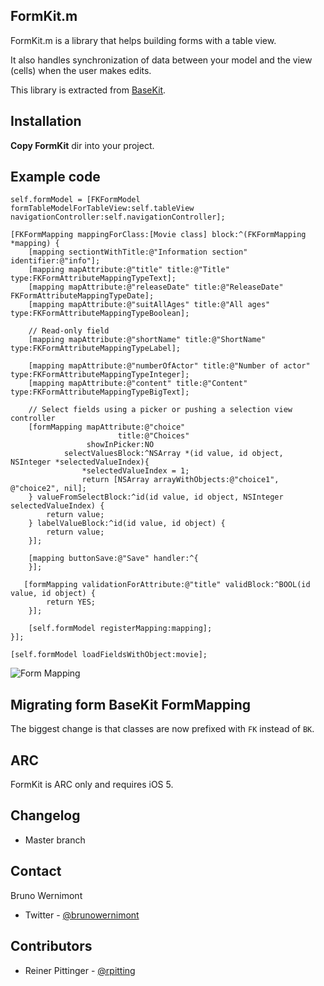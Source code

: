 ## FormKit.m

FormKit.m is a library that helps building forms with a table view.

It also handles synchronization of data between your model and the view (cells) when the user makes edits.

This library is extracted from [BaseKit](https://github.com/brunow/BaseKit).

## Installation

**Copy FormKit** dir into your project.

## Example code

	self.formModel = [FKFormModel formTableModelForTableView:self.tableView navigationController:self.navigationController];
    
    [FKFormMapping mappingForClass:[Movie class] block:^(FKFormMapping *mapping) {
        [mapping sectiontWithTitle:@"Information section" identifier:@"info"];
        [mapping mapAttribute:@"title" title:@"Title" type:FKFormAttributeMappingTypeText];
        [mapping mapAttribute:@"releaseDate" title:@"ReleaseDate" FKFormAttributeMappingTypeDate];
        [mapping mapAttribute:@"suitAllAges" title:@"All ages" type:FKFormAttributeMappingTypeBoolean];
        
        // Read-only field
        [mapping mapAttribute:@"shortName" title:@"ShortName" type:FKFormAttributeMappingTypeLabel];
        
        [mapping mapAttribute:@"numberOfActor" title:@"Number of actor" type:FKFormAttributeMappingTypeInteger];
        [mapping mapAttribute:@"content" title:@"Content" type:FKFormAttributeMappingTypeBigText];
        
        // Select fields using a picker or pushing a selection view controller
        [formMapping mapAttribute:@"choice"
                            title:@"Choices"
                     showInPicker:NO
                selectValuesBlock:^NSArray *(id value, id object, NSInteger *selectedValueIndex){
                    *selectedValueIndex = 1;
                    return [NSArray arrayWithObjects:@"choice1", @"choice2", nil];
        } valueFromSelectBlock:^id(id value, id object, NSInteger selectedValueIndex) {
            return value;
        } labelValueBlock:^id(id value, id object) {
            return value;
        }];
        
        [mapping buttonSave:@"Save" handler:^{
        }];

	   [formMapping validationForAttribute:@"title" validBlock:^BOOL(id value, id object) {
            return YES;
        }];
        
        [self.formModel registerMapping:mapping];
    }];
    
    [self.formModel loadFieldsWithObject:movie];

![Form Mapping](https://github.com/brunow/FormKit.m/raw/master/form-mapping.png)

## Migrating form BaseKit FormMapping

The biggest change is that classes are now prefixed with `FK` instead of `BK`.

## ARC

FormKit is ARC only and requires iOS 5.

## Changelog

- Master branch

## Contact

Bruno Wernimont

- Twitter - [@brunowernimont](http://twitter.com/brunowernimont)

## Contributors

- Reiner Pittinger - [@rpitting](https://twitter.com/rpitting)
